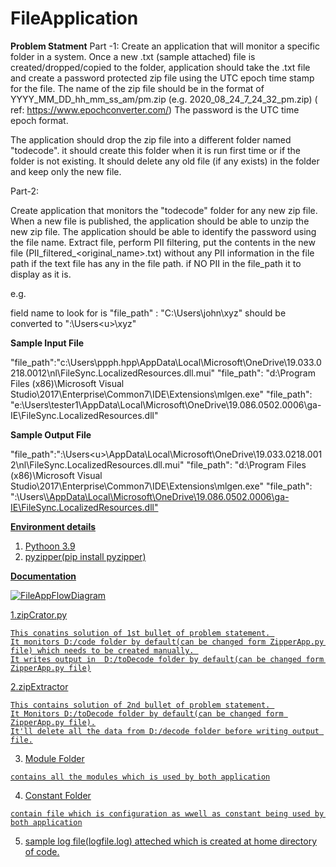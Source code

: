 # FileApplication

**Problem Statment**
Part -1: Create an application that will monitor a specific folder in a system. Once a new .txt (sample attached) file is created/dropped/copied to the folder, application should take the .txt file and create a password protected zip file using the UTC epoch time stamp for the file. The name of the zip file should be in the format of YYYY_MM_DD_hh_mm_ss_am/pm.zip (e.g. 2020_08_24_7_24_32_pm.zip)  ( ref: https://www.epochconverter.com/) The password is the UTC time epoch format.

 

The application should drop the zip file into a different folder named "todecode". it should create this folder when it is run first time or if the folder is not existing. It should delete any old file (if any exists) in the folder and keep only the new file.

 

Part-2:

Create application that monitors the "todecode" folder for any new zip file. When a new file is published, the application should be able to unzip the new zip file. The application should be able to identify the password using the file name. Extract file, perform PII filtering, put the contents in the new file (PII_filtered_<original_name>.txt) without any PII information in the file path if the text file has any in the file path. if NO PII in the file_path it to display as it is.

e.g.

field name to look for is "file_path" : "C:\Users\john\xyz" should be converted to "<d>:\\Users\<u>\xyz"
  
 **Sample Input File**
  
 "file_path":"c:\Users\ppph.hpp\AppData\Local\Microsoft\OneDrive\19.033.0218.0012\nl\FileSync.LocalizedResources.dll.mui"
"file_path": "d:\Program Files (x86)\Microsoft Visual Studio\2017\Enterprise\Common7\IDE\Extensions\mlgen.exe"
"file_path": "e:\\Users\\tester1\AppData\Local\Microsoft\OneDrive\19.086.0502.0006\ga-IE\FileSync.LocalizedResources.dll"
  
  **Sample Output File**
  
 "file_path":"<d>:\Users\<u>\AppData\Local\Microsoft\OneDrive\19.033.0218.0012\nl\FileSync.LocalizedResources.dll.mui"
"file_path": "d:\Program Files (x86)\Microsoft Visual Studio\2017\Enterprise\Common7\IDE\Extensions\mlgen.exe"
"file_path": "<d>:\\Users\\<u>\AppData\Local\Microsoft\OneDrive\19.086.0502.0006\ga-IE\FileSync.LocalizedResources.dll"
  
**Environment details**
  
  1. Pythoon 3.9
  2. pyzipper(pip install pyzipper)
  
  **Documentation**
 
 ![FileAppFlowDiagram](https://user-images.githubusercontent.com/84989851/120067179-df119c00-c097-11eb-83dc-c1ffadbed541.png)

  
  1.zipCrator.py
  
    This conatins solution of 1st bullet of problem statement. 
    It monitors D:/code folder by default(can be changed form ZipperApp.py file) which needs to be created manually. 
    It writes output in  D:/toDecode folder by default(can be changed form ZipperApp.py file)
  
  2.zipExtractor
  
    This contains solution of 2nd bullet of problem statement. 
    It Monitors D:/toDecode folder by default(can be changed form ZipperApp.py file).
    It'll delete all the data from D:/decode folder before writing output file.
  
  3. Module Folder
  
    contains all the modules which is used by both application
  
  4. Constant Folder
  
    contain file which is configuration as wwell as constant being used by both application
  
  5. sample log file([logfile.log](https://github.com/DhruvkumarSeta/FileApplication/files/6564441/logfile.log)) atteched which is created at home directory of code.
  

  
  
  
